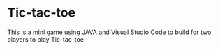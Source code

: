 # Tic-tac-toe
This is a mini game using JAVA and Visual Studio Code to build for two players to play Tic-tac-toe
